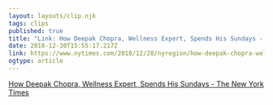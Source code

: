 ```yaml
---
layout: layouts/clip.njk 
tags: clips 
published: true 
title: "Link: How Deepak Chopra, Wellness Expert, Spends His Sundays - The New York Times" 
date: 2018-12-30T15:55:17.217Z 
link: https://www.nytimes.com/2018/12/28/nyregion/how-deepak-chopra-wellness-expert-spends-his-sundays.html 
ogtype: article 
---
```

[ How Deepak Chopra, Wellness Expert, Spends His Sundays - The New York Times ]( https://www.nytimes.com/2018/12/28/nyregion/how-deepak-chopra-wellness-expert-spends-his-sundays.html ) 
